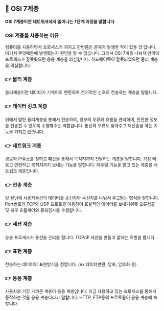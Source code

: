 ## 📌 OSI 7계층
<strong>OSI 7계층이란 네트워크에서 일어나는 7단계 과정을 말합니다.</strong>

### OSI 계층을 사용하는 이유
컴퓨터를 사용하면서 프로세스가 꺼지고 한번쯤은 문제가 발생한 적이 있을 것 입니다. 여기서 무엇때문에 발생했는지 원인을 알 수 없습니다. 
그래서 OSI 7계층 나눠서 만약에 프로세스가 잘못됬으면 응용 계층을 의심합니다. 하드웨어쪽이 잘못되었으면 물리 계층을 의심합니다.


### 👉 물리 계층
물리계층이란 데이터가 기계어로 변환하여 전기적인 신호로 전송하는 계층을 말합니다.

### 👉 데이터 링크 계층
위에서 말한 물리계층을 통해서 전송하여, 정보의 오류와 흐름을 관리하여, 안전한 정보를 전송할 수 있도록 수행해주는 역합입니다. 통신의 오류도 찾아주고 재전송을 하는 기능을 가지고 있습니다. 

### 👉 네트워크 계층
경로와 IP주소를 정하고 패킷을 통해서 목적지까지 전달하는 계층을 말합니다. 가장 빠르고 안전하고 목적지까지 보내는 기능을 말합니다. 라우팅 기능을 맡고 있는 계층을 네트워크 계층입니다. 

### 👉 전송 계층
양 끝단에 사용자들간의 데이터를 송신자와 수신자를 나눠서 주고받는 형식을 말합니다. Port번호와 TCP와 UDP 프로토콜 이용하여 효율적인 데이터를 보내기위햇 오류검출 및 복구 흐름제어와 중복검사를 수행합니다.  

### 👉 세션 계층
응용 프로세스가 통신을 관리를 합니다. TCP/IP 세션을 만들고 없애는 역할을 합니다.

### 👉 표현 계층
전송하는 데이터의 표현방식을 정합니다. (ex 데이터변환, 압축, 암호화 등)


### 👉 응용 계층
사용자와 가장 가까운 계층이 응용 계층입니다. 지금 사용하고 있는 프로세스를 통해서 동작하는 것을 응용 계층이라고 말합니다. 
HTTP, FTP등의 프로토콜이 응용 계층에 속합니다. 


